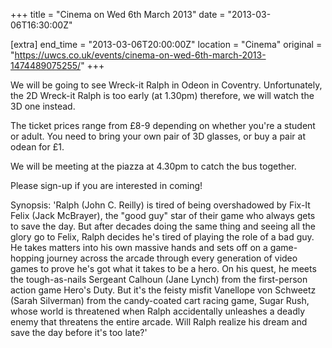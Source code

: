 +++
title = "Cinema on Wed 6th March 2013"
date = "2013-03-06T16:30:00Z"

[extra]
end_time = "2013-03-06T20:00:00Z"
location = "Cinema"
original = "https://uwcs.co.uk/events/cinema-on-wed-6th-march-2013-1474489075255/"
+++

We will be going to see Wreck-it Ralph in Odeon in Coventry. Unfortunately, the 2D Wreck-it Ralph is too early (at 1.30pm) therefore, we will watch the 3D one instead.

The ticket prices range from £8-9 depending on whether you're a student or adult. You need to bring your own pair of 3D glasses, or buy a pair at odean for £1.

We will be meeting at the piazza at 4.30pm to catch the bus together.

Please sign-up if you are interested in coming\!

Synopsis: 'Ralph (John C. Reilly) is tired of being overshadowed by Fix-It Felix (Jack McBrayer), the "good guy" star of their game who always gets to save the day. But after decades doing the same thing and seeing all the glory go to Felix, Ralph decides he's tired of playing the role of a bad guy. He takes matters into his own massive hands and sets off on a game-hopping journey across the arcade through every generation of video games to prove he's got what it takes to be a hero. On his quest, he meets the tough-as-nails Sergeant Calhoun (Jane Lynch) from the first-person action game Hero's Duty. But it's the feisty misfit Vanellope von Schweetz (Sarah Silverman) from the candy-coated cart racing game, Sugar Rush, whose world is threatened when Ralph accidentally unleashes a deadly enemy that threatens the entire arcade. Will Ralph realize his dream and save the day before it's too late?'

